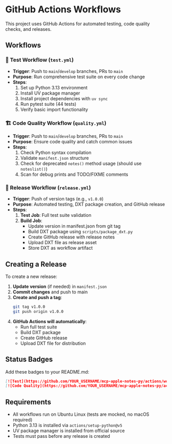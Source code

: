 # GitHub Actions Workflows

This project uses GitHub Actions for automated testing, code quality checks, and releases.

## Workflows

### 🧪 Test Workflow (`test.yml`)
- **Trigger**: Push to `main`/`develop` branches, PRs to `main`
- **Purpose**: Run comprehensive test suite on every code change
- **Steps**:
  1. Set up Python 3.13 environment
  2. Install UV package manager
  3. Install project dependencies with `uv sync`
  4. Run pytest suite (44 tests)
  5. Verify basic import functionality

### 🏗️ Code Quality Workflow (`quality.yml`)
- **Trigger**: Push to `main`/`develop` branches, PRs to `main`
- **Purpose**: Ensure code quality and catch common issues
- **Steps**:
  1. Check Python syntax compilation
  2. Validate `manifest.json` structure
  3. Check for deprecated `notes()` method usage (should use `noteslist()`)
  4. Scan for debug prints and TODO/FIXME comments

### 🚀 Release Workflow (`release.yml`)
- **Trigger**: Push of version tags (e.g., `v1.0.0`)
- **Purpose**: Automated testing, DXT package creation, and GitHub release
- **Steps**:
  1. **Test Job**: Full test suite validation
  2. **Build Job**: 
     - Update version in manifest.json from git tag
     - Build DXT package using `scripts/package_dxt.py`
     - Create GitHub release with release notes
     - Upload DXT file as release asset
     - Store DXT as workflow artifact

## Creating a Release

To create a new release:

1. **Update version** (if needed) in `manifest.json`
2. **Commit changes** and push to main
3. **Create and push a tag**:
   ```bash
   git tag v1.0.0
   git push origin v1.0.0
   ```
4. **GitHub Actions will automatically**:
   - Run full test suite
   - Build DXT package
   - Create GitHub release
   - Upload DXT file for distribution

## Status Badges

Add these badges to your README.md:

```markdown
[![Test](https://github.com/YOUR_USERNAME/mcp-apple-notes-py/actions/workflows/test.yml/badge.svg)](https://github.com/YOUR_USERNAME/mcp-apple-notes-py/actions/workflows/test.yml)
[![Code Quality](https://github.com/YOUR_USERNAME/mcp-apple-notes-py/actions/workflows/quality.yml/badge.svg)](https://github.com/YOUR_USERNAME/mcp-apple-notes-py/actions/workflows/quality.yml)
```

## Requirements

- All workflows run on Ubuntu Linux (tests are mocked, no macOS required)
- Python 3.13 is installed via `actions/setup-python@v5`
- UV package manager is installed from official source
- Tests must pass before any release is created